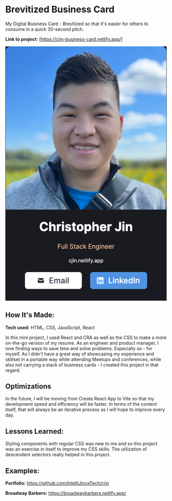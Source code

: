 # Brevitized Business Card

My Digital Business Card - Brevitized so that it's easier for others to consume in a quick 30-second pitch.

**Link to project:** [https://cjin-business-card.netlify.app/]

![screenshot](screenshot.png)

## How It's Made:

**Tech used:** HTML, CSS, JavaScript, React

In this mini project, I used React and CRA as well as the CSS to make a more on-the-go version of my resume. As an engineer and product manager, I love finding ways to save time and solve problems. Especially so - for myself. As I didn't have a great way of showcasing my experience and skillset in a portable way while attending Meetups and conferences, while also not carrying a stack of business cards - I created this project in that regard.

## Optimizations
In the future, I will be moving from Create React App to Vite so that my development speed and efficiency will be faster. In terms of the content itself, that will always be an iterative process as I will hope to improve every day. 

## Lessons Learned:

Styling components with regular CSS was new to me and so this project was an exercise in itself to improve my CSS skills. The utilization of descendent selectors really helped in this project. 

## Examples:

**Portfolio:** https://github.com/IntelliJinceTech/cjin

**Broadway Barbers:** https://broadwaybarbers.netlify.app/

